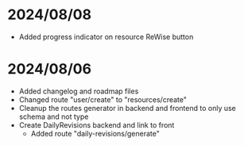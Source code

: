 # 2024/08/08

- Added progress indicator on resource ReWise button

# 2024/08/06

- Added changelog and roadmap files
- Changed route "user/create" to "resources/create"
- Cleanup the routes generator in backend and frontend to only use schema and not type
- Create DailyRevisions backend and link to front
  - Added route "daily-revisions/generate"
